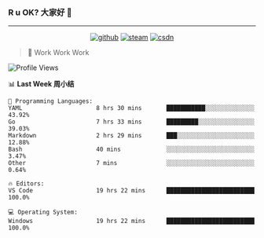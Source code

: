 ### R u OK? 大家好 👋

___

<p align="center">
  <a href="https://bigkjp97.github.io/"><img src="https://img.shields.io/badge/-GitPage-lightgrey" alt="github"></a>
  <a href="https://steamcommunity.com/id/bigkjp/"><img src="https://img.shields.io/badge/-Steam-black" alt="steam"></a>
  <a href="https://blog.csdn.net/qq_38986088"><img src="https://img.shields.io/badge/CSDN-cf000e" alt="csdn"></a>
</p>

> 🧟 Work Work Work

<!--START_SECTION:kjp readme-->
![Profile Views](http://img.shields.io/badge/Mi%20Amigos%E2%99%82%EF%B8%8F-0-ff69b4)

📊 **Last Week 周小结** 

```text
💬 Programming Languages: 
YAML                     8 hrs 30 mins       ███████████░░░░░░░░░░░░░░   43.92% 
Go                       7 hrs 33 mins       █████████░░░░░░░░░░░░░░░░   39.03% 
Markdown                 2 hrs 29 mins       ███░░░░░░░░░░░░░░░░░░░░░░   12.88% 
Bash                     40 mins             ░░░░░░░░░░░░░░░░░░░░░░░░░   3.47% 
Other                    7 mins              ░░░░░░░░░░░░░░░░░░░░░░░░░   0.64%

🔥 Editors: 
VS Code                  19 hrs 22 mins      █████████████████████████   100.0%

💻 Operating System: 
Windows                  19 hrs 22 mins      █████████████████████████   100.0%

```


<!--END_SECTION:kjp readme-->

<!--
**bigkjp97/bigkjp97** is a ✨ _special_ ✨ repository because its `README.md` (this file) appears on your GitHub profile.

Here are some ideas to get you started:

- 🔭 I’m currently working on ...
- 🌱 I’m currently learning ...
- 👯 I’m looking to collaborate on ...
- 🤔 I’m looking for help with ...
- 💬 Ask me about ...
- 📫 How to reach me: ...
- 😄 Pronouns: ...
- ⚡ Fun fact: ... -->
